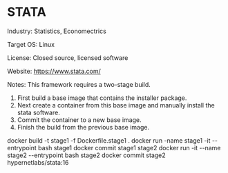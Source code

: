 # STATA

Industry: Statistics, Economectrics

Target OS: Linux

License: Closed source, licensed software

Website: https://www.stata.com/

Notes: This framework requires a two-stage build.
1. First build a base image that contains the installer package. 
2. Next create a container from this base image and manually install the stata software. 
3. Commit the container to a new base image. 
4. Finish the build from the previous base image. 

docker build -t stage1 -f Dockerfile.stage1 .
docker run -name stage1 -it --entrypoint bash stage1
docker commit stage1 stage2
docker run -it --name stage2 --entrypoint bash stage2
docker commit stage2 hypernetlabs/stata:16